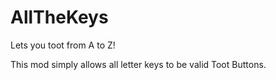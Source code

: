 # AllTheKeys

Lets you toot from A to Z!

This mod simply allows all letter keys to be valid Toot Buttons.
